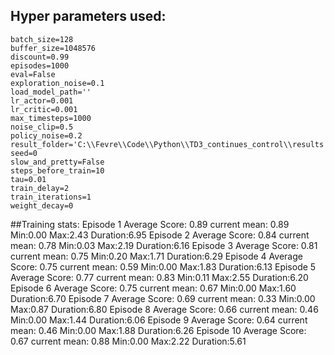 ## Hyper parameters used:
	batch_size=128
	buffer_size=1048576
	discount=0.99
	episodes=1000
	eval=False
	exploration_noise=0.1
	load_model_path=''
	lr_actor=0.001
	lr_critic=0.001
	max_timesteps=1000
	noise_clip=0.5
	policy_noise=0.2
	result_folder='C:\\Fevre\\Code\\Python\\TD3_continues_control\\results'
	seed=0
	slow_and_pretty=False
	steps_before_train=10
	tau=0.01
	train_delay=2
	train_iterations=1
	weight_decay=0
##Training stats:
	Episode 1	Average Score: 0.89 	 current mean: 0.89	 Min:0.00	Max:2.43	Duration:6.95
	Episode 2	Average Score: 0.84 	 current mean: 0.78	 Min:0.03	Max:2.19	Duration:6.16
	Episode 3	Average Score: 0.81 	 current mean: 0.75	 Min:0.20	Max:1.71	Duration:6.29
	Episode 4	Average Score: 0.75 	 current mean: 0.59	 Min:0.00	Max:1.83	Duration:6.13
	Episode 5	Average Score: 0.77 	 current mean: 0.83	 Min:0.11	Max:2.55	Duration:6.20
	Episode 6	Average Score: 0.75 	 current mean: 0.67	 Min:0.00	Max:1.60	Duration:6.70
	Episode 7	Average Score: 0.69 	 current mean: 0.33	 Min:0.00	Max:0.87	Duration:6.80
	Episode 8	Average Score: 0.66 	 current mean: 0.46	 Min:0.00	Max:1.44	Duration:6.06
	Episode 9	Average Score: 0.64 	 current mean: 0.46	 Min:0.00	Max:1.88	Duration:6.26
	Episode 10	Average Score: 0.67 	 current mean: 0.88	 Min:0.00	Max:2.22	Duration:5.61
